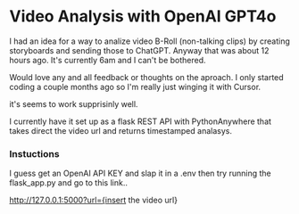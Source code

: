 # Video Analysis with OpenAI GPT4o

I had an idea for a way to analize video B-Roll (non-talking clips) by creating storyboards and sending those to ChatGPT.
Anyway that was about 12 hours ago. It's currently 6am and I can't be bothered. 

Would love any and all feedback or thoughts on the aproach.
I only started coding a couple months ago so I'm really just winging it with Cursor.

it's seems to work supprisinly well.

I currently have it set up as a flask REST API with PythonAnywhere that takes direct the video url and returns timestamped analasys.

### Instuctions 

I guess get an OpenAI API KEY and slap it in a .env then try running the flask_app.py and go to this link..

http://127.0.0.1:5000?url={insert the video url}

